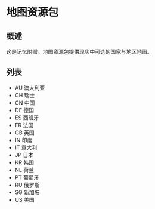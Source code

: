# 地图资源包

## 概述

这是记忆附赠。地图资源包提供现实中可选的国家与地区地图。

## 列表

- AU 澳大利亚
- CH 瑞士
- CN 中国
- DE 德国
- ES 西班牙
- FR 法国
- GB 英国
- IN 印度
- IT 意大利
- JP 日本
- KR 韩国
- NL 荷兰
- PT 葡萄牙
- RU 俄罗斯
- SG 新加坡
- US 美国